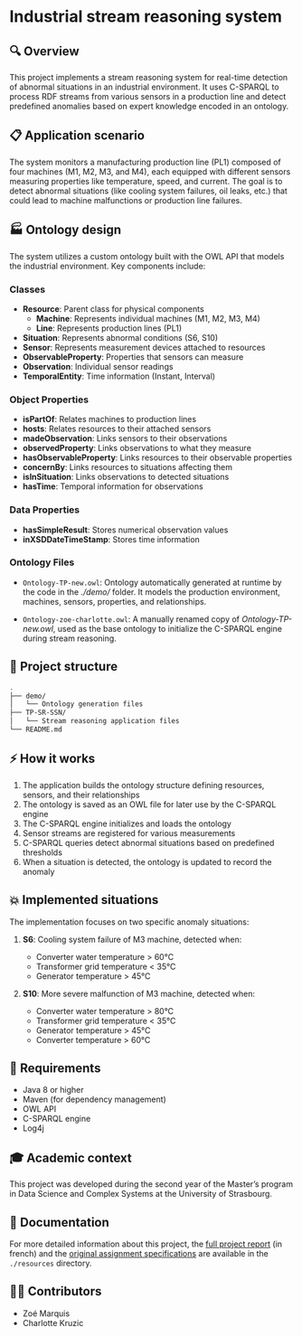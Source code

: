 
# Industrial stream reasoning system

## 🔍 Overview
This project implements a stream reasoning system for real-time detection of abnormal situations in an industrial environment. It uses C-SPARQL to process RDF streams from various sensors in a production line and detect predefined anomalies based on expert knowledge encoded in an ontology.

## 📋 Application scenario
The system monitors a manufacturing production line (PL1) composed of four machines (M1, M2, M3, and M4), each equipped with different sensors measuring properties like temperature, speed, and current. The goal is to detect abnormal situations (like cooling system failures, oil leaks, etc.) that could lead to machine malfunctions or production line failures.

## 🏭 Ontology design
The system utilizes a custom ontology built with the OWL API that models the industrial environment. Key components include:

### Classes
- **Resource**: Parent class for physical components
  - **Machine**: Represents individual machines (M1, M2, M3, M4)
  - **Line**: Represents production lines (PL1)
- **Situation**: Represents abnormal conditions (S6, S10)
- **Sensor**: Represents measurement devices attached to resources
- **ObservableProperty**: Properties that sensors can measure
- **Observation**: Individual sensor readings
- **TemporalEntity**: Time information (Instant, Interval)

### Object Properties
- **isPartOf**: Relates machines to production lines
- **hosts**: Relates resources to their attached sensors
- **madeObservation**: Links sensors to their observations
- **observedProperty**: Links observations to what they measure
- **hasObservableProperty**: Links resources to their observable properties
- **concernBy**: Links resources to situations affecting them
- **isInSituation**: Links observations to detected situations
- **hasTime**: Temporal information for observations

### Data Properties
- **hasSimpleResult**: Stores numerical observation values
- **inXSDDateTimeStamp**: Stores time information

### Ontology Files
- `Ontology-TP-new.owl`: Ontology automatically generated at runtime by the code in the _./demo/_ folder. It models the production environment, machines, sensors, properties, and relationships.

- `Ontology-zoe-charlotte.owl`: A manually renamed copy of _Ontology-TP-new.owl_, used as the base ontology to initialize the C-SPARQL engine during stream reasoning.

## 📐 Project structure
```bash
.
├── demo/
│   └── Ontology generation files
├── TP-SR-SSN/
│   └── Stream reasoning application files
└── README.md
```

## ⚡ How it works
1. The application builds the ontology structure defining resources, sensors, and their relationships
2. The ontology is saved as an OWL file for later use by the C-SPARQL engine
3. The C-SPARQL engine initializes and loads the ontology
4. Sensor streams are registered for various measurements
5. C-SPARQL queries detect abnormal situations based on predefined thresholds
6. When a situation is detected, the ontology is updated to record the anomaly

## 💥 Implemented situations
The implementation focuses on two specific anomaly situations:

1. **S6**: Cooling system failure of M3 machine, detected when:
   * Converter water temperature > 60°C
   * Transformer grid temperature < 35°C
   * Generator temperature > 45°C

2. **S10**: More severe malfunction of M3 machine, detected when:
   * Converter water temperature > 80°C
   * Transformer grid temperature < 35°C
   * Generator temperature > 45°C
   * Converter temperature > 60°C

## 📜 Requirements
* Java 8 or higher
* Maven (for dependency management)
* OWL API
* C-SPARQL engine
* Log4j

## 🎓 Academic context
This project was developed during the second year of the Master’s program in Data Science and Complex Systems at the University of Strasbourg.

## 📝 Documentation
For more detailed information about this project, the [full project report](./resources/project-report-fr.pdf) (in french) and the [original assignment specifications](./resources/project-assignment.pdf) are available in the `./resources` directory.

## 👷‍♂️ Contributors
- Zoé Marquis
- Charlotte Kruzic